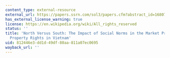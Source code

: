 ```yaml
---
content_type: external-resource
external_url: https://papers.ssrn.com/sol3/papers.cfm?abstract_id=1680750
has_external_license_warning: true
license: https://en.wikipedia.org/wiki/All_rights_reserved
status: ''
title: 'North Versus South: The Impact of Social Norms in the Market Pricing of Private
  Property Rights in Vietnam'
uid: 812446e3-dd1d-49df-80aa-811a07ec0695
wayback_url: ''
---
```

